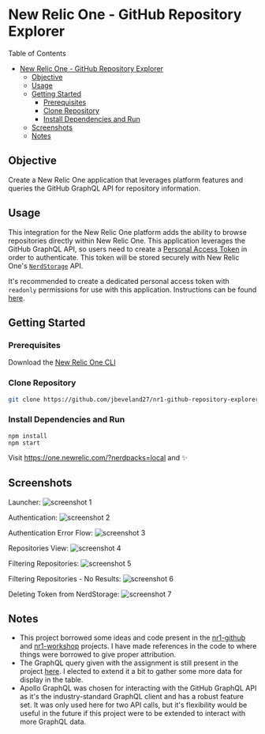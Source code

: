 # New Relic One - GitHub Repository Explorer

Table of Contents

- [New Relic One - GitHub Repository Explorer](#New-Relic-One---GitHub-Repository-Explorer)
  - [Objective](#Objective)
  - [Usage](#Usage)
  - [Getting Started](#Getting-Started)
    - [Prerequisites](#Prerequisites)
    - [Clone Repository](#Clone-Repository)
    - [Install Dependencies and Run](#Install-Dependencies-and-Run)
  - [Screenshots](#Screenshots)
  - [Notes](#Notes)

## Objective

Create a New Relic One application that leverages platform features and queries the GitHub GraphQL API for repository information.

## Usage

This integration for the New Relic One platform adds the ability to browse repositories directly within New Relic One. This application leverages the GitHub GraphQL API, so users need to create a [Personal Access Token](https://help.github.com/en/articles/creating-a-personal-access-token-for-the-command-line) in order to authenticate. This token will be stored securely with New Relic One's [`NerdStorage`](https://developer.newrelic.com/build-tools/new-relic-one-applications/nerdstorage) API.

It's recommended to create a dedicated personal access token with `readonly` permissions for use with this application. Instructions can be found [here](https://help.github.com/en/articles/creating-a-personal-access-token-for-the-command-line).

## Getting Started

### Prerequisites

Download the [New Relic One CLI](https://developer.newrelic.com/build-tools/new-relic-one-applications/cli)

### Clone Repository

```bash
git clone https://github.com/jbeveland27/nr1-github-repository-explorer.git
```

### Install Dependencies and Run

```npm
npm install
npm start
```

Visit https://one.newrelic.com/?nerdpacks=local and :sparkles:

## Screenshots

Launcher:
![screenshot 1](./screenshots/screenshot_01.png)

Authentication:
![screenshot 2](./screenshots/screenshot_02.png)

Authentication Error Flow:
![screenshot 3](./screenshots/screenshot_03.png)

Repositories View:
![screenshot 4](./screenshots/screenshot_04.png)

Filtering Repositories:
![screenshot 5](./screenshots/screenshot_05.png)

Filtering Repositories - No Results:
![screenshot 6](./screenshots/screenshot_06.png)

Deleting Token from NerdStorage:
![screenshot 7](./screenshots/screenshot_07.png)

## Notes

- This project borrowed some ideas and code present in the [nr1-github](https://github.com/newrelic/nr1-github) and [nr1-workshop](https://github.com/newrelic/nr1-workshop) projects. I have made references in the code to where things were borrowed to give proper attribution.
- The GraphQL query given with the assignment is still present in the project [here](./nerdlets/nr1-github-repository-explorer-nerdlet/graphql/Queries.js). I elected to extend it a bit to gather some more data for display in the table.
- Apollo GraphQL was chosen for interacting with the GitHub GraphQL API as it's the industry-standard GraphQL client and has a robust feature set. It was only used here for two API calls, but it's flexibility would be useful in the future if this project were to be extended to interact with more GraphQL data.
